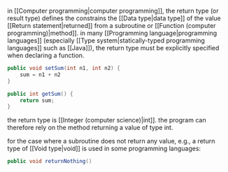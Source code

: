 in [[Computer programming|computer programming]], the return type (or result type) defines the constrains the [[Data type|data type]] of the value [[Return statement|returned]] from a subroutine or [[Function (computer programming)|method]]. in many [[Programming language|programming languages]] (especially [[Type system|statically-typed programming languages]] such as [[Java]]), the return type must be explicitly specified when declaring a function.

```java
public void setSum(int n1, int n2) {
    sum = n1 + n2
}

public int getSum() {
    return sum;
}
```

the return type is [[Integer (computer science)|int]]. the program can therefore rely on the method returning a value of type int. 

for the case where a subroutine does not return any value, e.g., a return type of [[Void type|void]] is used in some programming languages:

```java
public void returnNothing()
```